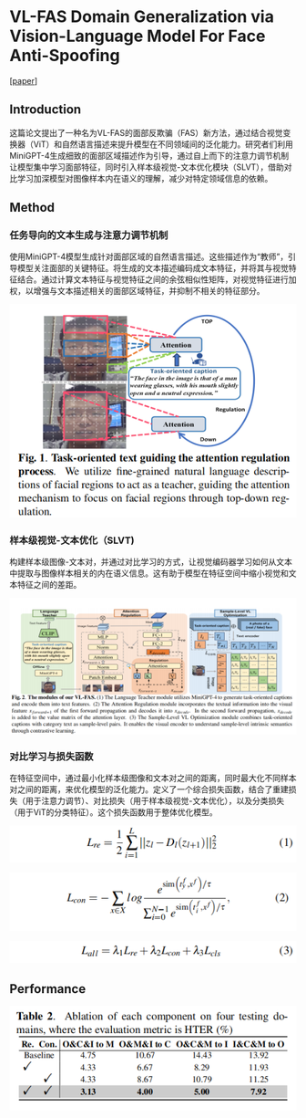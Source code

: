 # VL-FAS  Domain Generalization via Vision-Language Model For Face Anti-Spoofing

[[paper](https://ieeexplore.ieee.org/abstract/document/10448156)]

## Introduction

这篇论文提出了一种名为VL-FAS的面部反欺骗（FAS）新方法，通过结合视觉变换器（ViT）和自然语言描述来提升模型在不同领域间的泛化能力。研究者们利用MiniGPT-4生成细致的面部区域描述作为引导，通过自上而下的注意力调节机制让模型集中学习面部特征，同时引入样本级视觉-文本优化模块（SLVT），借助对比学习加深模型对图像样本内在语义的理解，减少对特定领域信息的依赖。

## Method

### 任务导向的文本生成与注意力调节机制

使用MiniGPT-4模型生成针对面部区域的自然语言描述。这些描述作为“教师”，引导模型关注面部的关键特征。将生成的文本描述编码成文本特征，并将其与视觉特征结合。通过计算文本特征与视觉特征之间的余弦相似性矩阵，对视觉特征进行加权，以增强与文本描述相关的面部区域特征，并抑制不相关的特征部分。

![image-20240531195249906](./assets/image-20240531195249906.png)

### 样本级视觉-文本优化（SLVT)

构建样本级图像-文本对，并通过对比学习的方式，让视觉编码器学习如何从文本中提取与图像样本相关的内在语义信息。这有助于模型在特征空间中缩小视觉和文本特征之间的差距。

![image-20240531195356040](./assets/image-20240531195356040.png)

### 对比学习与损失函数

在特征空间中，通过最小化样本级图像和文本对之间的距离，同时最大化不同样本对之间的距离，来优化模型的泛化能力。定义了一个综合损失函数，结合了重建损失（用于注意力调节）、对比损失（用于样本级视觉-文本优化），以及分类损失（用于ViT的分类特征）。这个损失函数用于整体优化模型。

![image-20240531195508356](./assets/image-20240531195508356.png)

![image-20240531195524212](./assets/image-20240531195524212.png)

![image-20240531195541104](./assets/image-20240531195541104.png)

## Performance

![image-20240531195552758](./assets/image-20240531195552758.png)